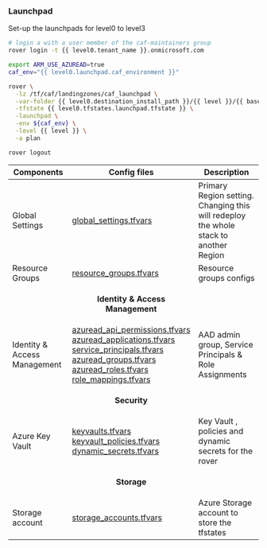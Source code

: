 
### Launchpad
Set-up the launchpads for level0 to level3

```bash
# login a with a user member of the caf-maintainers group
rover login -t {{ level0.tenant_name }}.onmicrosoft.com

export ARM_USE_AZUREAD=true
caf_env="{{ level0.launchpad.caf_environment }}"

rover \
  -lz /tf/caf/landingzones/caf_launchpad \
  -var-folder {{ level0.destination_install_path }}/{{ level }}/{{ base_folder }} \
  -tfstate {{ level0.tfstates.launchpad.tfstate }} \
  -launchpad \
  -env ${caf_env} \
  -level {{ level }} \
  -a plan

rover logout

```


| Components                                                                                              | Config files                                                 | Description|
|-----------------------------------------------------------|------------------------------------------------------------|------------------------------------------------------------|
| Global Settings |[global_settings.tfvars](./global_settings.tfvars) | Primary Region setting. Changing this will redeploy the whole stack to another Region|
| Resource Groups | [resource_groups.tfvars](./resource_groups.tfvars)| Resource groups configs |
||<p align="center">**Identity & Access Management**</p>||
| Identity & Access Management | [azuread_api_permissions.tfvars](./azuread_api_permissions.tfvars) <br /> [azuread_applications.tfvars](./azuread_applications.tfvars) <br /> [service_principals.tfvars](./service_principals.tfvars) <br /> [azuread_groups.tfvars](./azuread_groups.tfvars) <br /> [azuread_roles.tfvars](./azuread_roles.tfvars) <br /> [role_mappings.tfvars](./role_mappings.tfvars)| AAD admin group, Service Principals & Role Assignments |
||<p align="center">**Security**</p>||
| Azure Key Vault| [keyvaults.tfvars](./keyvaults.tfvars) <br />  [keyvault_policies.tfvars](./keyvault_policies.tfvars) <br /> [dynamic_secrets.tfvars](./dynamic_secrets.tfvars) <br />  | Key Vault , policies and dynamic secrets for the rover |
||<p align="center">**Storage**</p>||
| Storage account| [storage_accounts.tfvars](./storage_accounts.tfvars) <br />| Azure Storage account to store the tfstates |
<br />